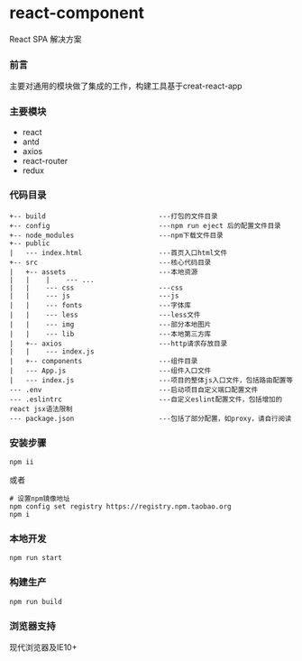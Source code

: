 # react-component

React SPA 解决方案

### 前言

主要对通用的模块做了集成的工作，构建工具基于creat-react-app

### 主要模块

- react
- antd
- axios
- react-router
- redux

### 代码目录

```
+-- build                            ---打包的文件目录
+-- config                           ---npm run eject 后的配置文件目录
+-- node_modules                     ---npm下载文件目录
+-- public                                 
|   --- index.html					 ---首页入口html文件
+-- src                              ---核心代码目录
|   +-- assets                       ---本地资源
|   |    |    --- ...   
|   |    --- css                     ---css
|   |    --- js                      ---js
|   |    --- fonts                   ---字体库
|   |    --- less                    ---less文件
|   |    --- img                     ---部分本地图片
|   |    --- lib                     ---本地第三方库
|   +-- axios                        ---http请求存放目录
|   |    --- index.js
|   +-- components                   ---组件目录
|   --- App.js                       ---组件入口文件
|   --- index.js                     ---项目的整体js入口文件，包括路由配置等
--- .env                             ---启动项目自定义端口配置文件
--- .eslintrc                        ---自定义eslint配置文件，包括增加的react jsx语法限制
--- package.json                     ---包括了部分配置，如proxy，请自行阅读               
```

### 安装步骤
```
npm ii
```
或者
```
# 设置npm镜像地址
npm config set registry https://registry.npm.taobao.org
npm i
```

### 本地开发

`npm run start` 

### 构建生产

`npm run build`

### 浏览器支持

现代浏览器及IE10+
